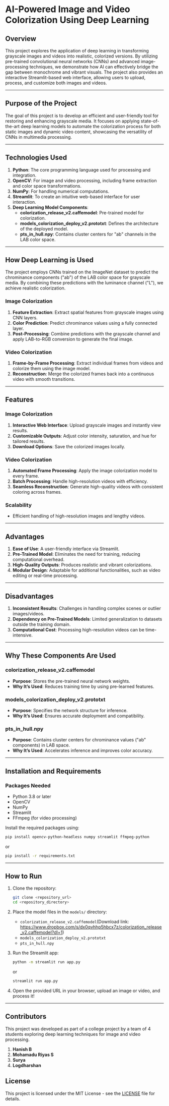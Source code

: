 # **AI-Powered Image and Video Colorization Using Deep Learning**  

## **Overview**  

This project explores the application of deep learning in transforming grayscale images and videos into realistic, colorized versions. By utilizing pre-trained convolutional neural networks (CNNs) and advanced image-processing techniques, we demonstrate how AI can effectively bridge the gap between monochrome and vibrant visuals. The project also provides an interactive Streamlit-based web interface, allowing users to upload, process, and customize both images and videos.  

---  

## **Purpose of the Project**  

The goal of this project is to develop an efficient and user-friendly tool for restoring and enhancing grayscale media. It focuses on applying state-of-the-art deep learning models to automate the colorization process for both static images and dynamic video content, showcasing the versatility of CNNs in multimedia processing.  

---  

## **Technologies Used**  

1. **Python**: The core programming language used for processing and integration.  
2. **OpenCV**: For image and video processing, including frame extraction and color space transformations.  
3. **NumPy**: For handling numerical computations.  
4. **Streamlit**: To create an intuitive web-based interface for user interaction.  
5. **Deep Learning Model Components**:  
   - **colorization\_release\_v2.caffemodel**: Pre-trained model for colorization.  
   - **models\_colorization\_deploy\_v2.prototxt**: Defines the architecture of the deployed model.  
   - **pts\_in\_hull.npy**: Contains cluster centers for "ab" channels in the LAB color space.  

---  

## **How Deep Learning is Used**  

The project employs CNNs trained on the ImageNet dataset to predict the chrominance components ("ab") of the LAB color space for grayscale media. By combining these predictions with the luminance channel ("L"), we achieve realistic colorization.  

### **Image Colorization**  
1. **Feature Extraction**: Extract spatial features from grayscale images using CNN layers.  
2. **Color Prediction**: Predict chrominance values using a fully connected layer.  
3. **Post-Processing**: Combine predictions with the grayscale channel and apply LAB-to-RGB conversion to generate the final image.  

### **Video Colorization**  
1. **Frame-by-Frame Processing**: Extract individual frames from videos and colorize them using the image model.  
2. **Reconstruction**: Merge the colorized frames back into a continuous video with smooth transitions.  

---  

## **Features**  

### **Image Colorization**  
1. **Interactive Web Interface**: Upload grayscale images and instantly view results.  
2. **Customizable Outputs**: Adjust color intensity, saturation, and hue for tailored results.  
3. **Download Options**: Save the colorized images locally.  

### **Video Colorization**  
1. **Automated Frame Processing**: Apply the image colorization model to every frame.  
2. **Batch Processing**: Handle high-resolution videos with efficiency.  
3. **Seamless Reconstruction**: Generate high-quality videos with consistent coloring across frames.  

### **Scalability**  
- Efficient handling of high-resolution images and lengthy videos.  

---  

## **Advantages**  

1. **Ease of Use**: A user-friendly interface via Streamlit.  
2. **Pre-Trained Model**: Eliminates the need for training, reducing computational overhead.  
3. **High-Quality Outputs**: Produces realistic and vibrant colorizations.  
4. **Modular Design**: Adaptable for additional functionalities, such as video editing or real-time processing.  

---  

## **Disadvantages**  

1. **Inconsistent Results**: Challenges in handling complex scenes or outlier images/videos.  
2. **Dependency on Pre-Trained Models**: Limited generalization to datasets outside the training domain.  
3. **Computational Cost**: Processing high-resolution videos can be time-intensive.  

---  

## **Why These Components Are Used**  

### **colorization\_release\_v2.caffemodel**  
- **Purpose**: Stores the pre-trained neural network weights.  
- **Why It’s Used**: Reduces training time by using pre-learned features.  

### **models\_colorization\_deploy\_v2.prototxt**  
- **Purpose**: Specifies the network structure for inference.  
- **Why It’s Used**: Ensures accurate deployment and compatibility.  

### **pts\_in\_hull.npy**  
- **Purpose**: Contains cluster centers for chrominance values ("ab" components) in LAB space.  
- **Why It’s Used**: Accelerates inference and improves color accuracy.  

---  

## **Installation and Requirements**  

### **Packages Needed**  

- Python 3.8 or later  
- OpenCV  
- NumPy  
- Streamlit  
- FFmpeg (for video processing)  

Install the required packages using:  

```bash  
pip install opencv-python-headless numpy streamlit ffmpeg-python  
```
or

```bash
pip install -r requirements.txt
```

---  

## **How to Run**  

1. Clone the repository:  

   ```bash  
   git clone <repository_url>  
   cd <repository_directory>  
   ```  

2. Place the model files in the `models/` directory:  
   - `colorization_release_v2.caffemodel`(Download link: https://www.dropbox.com/s/dx0qvhhp5hbcx7z/colorization_release_v2.caffemodel?dl=1)
   - `models_colorization_deploy_v2.prototxt`  
   - `pts_in_hull.npy`  

3. Run the Streamlit app:  

   ```bash  
   python -m streamlit run app.py
   ```
   or

   ```bash  
   streamlit run app.py
   ```  

5. Open the provided URL in your browser, upload an image or video, and process it!  

---  

## **Contributors**  

This project was developed as part of a college project by a team of 4 students exploring deep learning techniques for image and video processing.  

1. **Hanish B**  
2. **Mohamadu Riyas S**  
3. **Surya**  
4. **Logdharshan**  

## License

This project is licensed under the MIT License - see the [LICENSE](./LICENSE) file for details.
